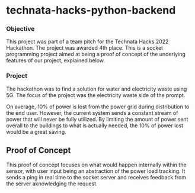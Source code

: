 # technata-hacks-python-backend

### Objective
This project was part of a team pitch for the Technata Hacks 2022 Hackathon. The project was awarded 4th place.
This is a socket programming project aimed at being a proof of concept of the underlying features of our project, explained below.

### Project
The hackathon was to find a solution for water and electricity waste using 5G. The focus of the project was the electricity waste side of the prompt.

On average, 10% of power is lost from the power grid during distribution to the end user. However, the current system sends a constant stream of power that will never be fully utilized. By limiting the amount of power sent overall to the buildings to what is actually needed, the 10% of power lost would be a great saving.

## Proof of Concept
This proof of concept focuses on what would happen internally within the sensor, with user input being an abstraction of the power load tracking. It sends a ping in real time to the socket server and receives feedback from the server aknowledging the request.
